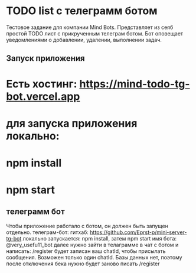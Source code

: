# TODO list с телеграмм ботом

Тестовое задание для компании Mind Bots.
Представляет из сеяб простой TODO лист с прикрученным телеграм ботом. Бот оповещает уведомлениями о добавлении, удалении, выполнении задач.

## Запуск приложения
# Есть хостинг: https://mind-todo-tg-bot.vercel.app
# для запуска приложения локально: 
#  npm install
#  npm start

## телеграмм бот
Чтобы приложение работало с ботом, он должен быть запущен отдельно.
телеграм-бот:
  гитхаб: https://github.com/Eprst-p/mini-server-tg-bot
    локально запускается: npm install, затем npm start
  имя бота: @very_usefu11_bot
  далее нужно зайти в телаграмме в чат с ботом и написать: /register 
  будет записан ваш chatId, чтобы присылать сообщения. Возможен только один chatId. Базы данных нет, поэтому после отключения бека нужно будет заново писать /register
